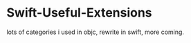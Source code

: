 Swift-Useful-Extensions
=======================

lots of categories i used in objc, rewrite in swift, more coming. 
